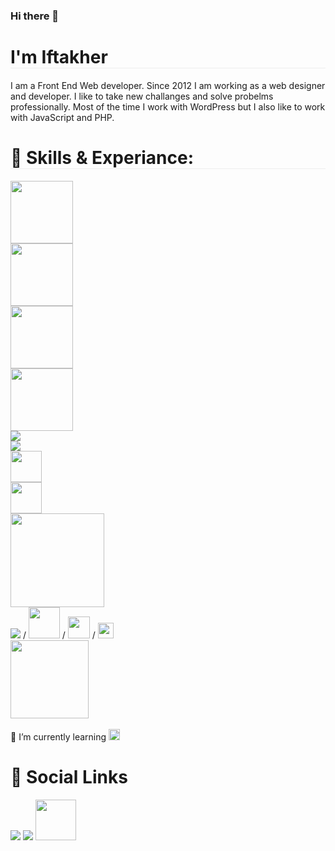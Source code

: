 ### Hi there 👋

<h1 style="border-bottom:1px solid #ededed">I'm Iftakher</h1>

I am a Front End Web developer. Since 2012 I am working as a web designer and developer. I like to take new challanges and solve probelms professionally. Most of the time I work with WordPress but I also like to work with JavaScript and PHP.

<h1 style="border-bottom:1px solid #ededed;width:100%;">🔭 Skills & Experiance: </h1>
<div>
    <img style="width:100px; height:auto;" src="https://upload.wikimedia.org/wikipedia/commons/thumb/2/20/WordPress_logo.svg/540px-WordPress_logo.svg.png?20110527172402" />
</div>
<div>
    <img style="width:100px; height:auto;" src="https://provenadvertising.co/wp-content/uploads/2020/01/webflow-logo-300x150.png" />
</div>
<div>
    <img style="width:100px; height:auto;" src="https://images.squarespace-cdn.com/content/5134cbefe4b0c6fb04df8065/1540481377494-6F0ZRE16VTIMGIFPVW7K/squarespace-logo-horizontal-black.jpg?format=750w&content-type=image%2Fjpeg" />
</div>
<div>
    <img style="width:100px; height:auto;" src="https://upload.wikimedia.org/wikipedia/commons/thumb/0/0e/Shopify_logo_2018.svg/215px-Shopify_logo_2018.svg.png" />
</div>
<div>
    <img src="https://camo.githubusercontent.com/6e8ce928be6e5866e27140eb0bb25479b52137d75ee0196e7b67c91038a9abc3/68747470733a2f2f696d672e736869656c64732e696f2f62616467652f2d4a6176615363726970742d3035313232413f7374796c653d666c6174266c6f676f3d6a617661736372697074" />
</div>
<div>
    <img src="https://www.vectorlogo.zone/logos/jquery/jquery-ar21.svg" />
</div>
<div>
    <img style="width:50px;height:auto;" src="https://angular.io/assets/images/logos/angular/angular.svg">
</div>
<div>
    <img style="width:50px; height:auto;" src="https://www.php.net//images/logos/new-php-logo.svg" />
</div>
<div>
    <img style="width:150px;height:auto;" src="https://img.intertoons.com/wp-content/uploads/2019/06/lc.png">
</div>
<div>
<span><img src="https://camo.githubusercontent.com/c8d13e1c596a6726b1da8475a9299fac133f95ef009083b48be01f975a44987e/68747470733a2f2f696d672e736869656c64732e696f2f62616467652f2d48544d4c2d3035313232413f7374796c653d666c6174266c6f676f3d48544d4c35"></span> / <span><img style="width:50px; height:auto;"  src="https://camo.githubusercontent.com/d738d76484d50c8345c2d01e39364b707285bc7936140858e7909dfe6424efb2/68747470733a2f2f696d672e736869656c64732e696f2f62616467652f2d4353532d3035313232413f7374796c653d666c6174266c6f676f3d43535333266c6f676f436f6c6f723d313537324236"></span> / <span><img style="width:35px; height:auto;"  src="https://sass-lang.com/assets/img/styleguide/black-7fd39aa3.png"></span> / <span><img style="width:25px; height:auto;" src="https://cdn.icon-icons.com/icons2/2415/PNG/512/bootstrap_plain_wordmark_logo_icon_146620.png"></span> 
</div>
<div>
    <img style="width:125px;height:auto;" src="https://www.nobledesktop.com/image/blog/adobe-xd-sketch-figma-photoshop.jpg">
</div> 

<br>

<div>
    🌱 I’m currently learning <span><img style="width:18px;height:auto;" src="https://jivantutech.com/assets/tools/webd/w7.jpg"/ ></span>
</div>  

<div style="">
<h1>📱  Social Links</h1>
  <span><a target="_blank" href="https://www.linkedin.com/in/iftakhermasum303/"><img src="https://camo.githubusercontent.com/a80d00f23720d0bc9f55481cfcd77ab79e141606829cf16ec43f8cacc7741e46/68747470733a2f2f696d672e736869656c64732e696f2f62616467652f4c696e6b6564496e2d3030373742353f7374796c653d666f722d7468652d6261646765266c6f676f3d6c696e6b6564696e266c6f676f436f6c6f723d7768697465"/></a></span>  
<span><a target="_blank" href="https://codepen.io/mdiftakher"><img src="https://camo.githubusercontent.com/9df883a0044327811502d49027e8bdcce09f89266caef16cbaeaf7cf96659977/68747470733a2f2f696d672e736869656c64732e696f2f62616467652f436f646570656e2d3030303030303f7374796c653d666f722d7468652d6261646765266c6f676f3d636f646570656e266c6f676f436f6c6f723d7768697465"/></a></span>  
<span><a target="_blank" href="https://twitter.com/iftakher303"><img style="width:65px; height:auto;" src="https://static.cdn.wisestamp.com/wp-content/uploads/2020/06/flollow-me-twitter-button.png"/></a></span>   
</div>  

<!--
**iftakhermasum/iftakhermasum** is a ✨ _special_ ✨ repository because its `README.md` (this file) appears on your GitHub profile.

Here are some ideas to get you started:

- 🔭 I’m currently working on 
- 👯 I’m looking to collaborate on ...
- 🤔 I’m looking for help with ...
- 💬 Ask me about ...
- 📫 How to reach me: ...
- 😄 Pronouns: ...
- ⚡ Fun fact: ...
- 💬 Ask me about ---
-->
